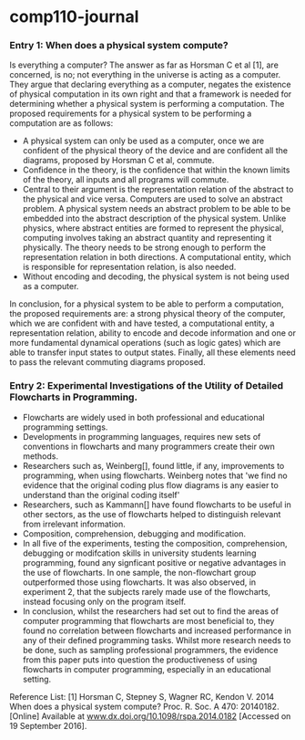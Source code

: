 # comp110-journal

<h3>Entry 1: When does a physical system compute?</h3>

Is everything a computer? The answer as far as Horsman C et al [1], are concerned, is no; not everything in the universe is acting as a computer.  They argue that declaring everything as a computer, negates the existence of physical computation in its own right and that a framework is needed for determining whether a physical system is performing a computation. The proposed requirements for a physical system to be performing a computation are as follows:

-	 A physical system can only be used as a computer, once we are confident of the physical theory of the device and are confident all the diagrams, proposed by Horsman C et al, commute. 
-	Confidence in the theory, is the confidence that within the known limits of the theory, all inputs and all programs will commute.
-	Central to their argument is the representation relation of the abstract to the physical and vice versa. Computers are used to solve an abstract problem. A physical system needs an abstract problem to be able to be embedded into the abstract description of the physical system. Unlike physics, where abstract entities are formed to represent the physical, computing involves taking an abstract quantity and representing it physically. The theory needs to be strong enough to perform the representation relation in both directions. A computational entity, which is responsible for representation relation, is also needed.
-	Without encoding and decoding, the physical system is not being used as a computer.

In conclusion, for a physical system to be able to perform a computation, the proposed requirements are: a strong physical theory of the computer, which we are confident with and have tested, a computational entity, a representation relation, ability to encode and decode information and one or more fundamental dynamical operations (such as logic gates) which are able to transfer input states to output states. Finally, all these elements need to pass the relevant commuting diagrams proposed.

<h3>Entry 2: Experimental Investigations of the Utility of Detailed Flowcharts in Programming.</h3>

- Flowcharts are widely used in both professional and educational programming settings.
- Developments in programming languages, requires new sets of conventions in flowcharts and many programmers
create their own methods.
- Researchers such as, Weinberg[], found little, if any, improvements to programming, when using flowcharts. Weinberg
notes that 'we find no evidence that the original coding plus flow diagrams is any easier to understand than the original
coding itself'
- Researchers, such as Kammann[] have found flowcharts to be useful in other sectors, as the use of flowcharts
helped to distinguish relevant from irrelevant information.
- Composition, comprehension, debugging and modification.
- In all five of the experiments, testing the composition, comprehension, debugging or modifcation skills in 
university students learning programming, found any signficant positive or negative advantages in the use of
flowcharts. In one sample, the non-flowchart group outperformed those using flowcharts. It was also observed, in experiment
2, that the subjects rarely made use of the flowcharts, instead focusing only on the program itself.
- In conclusion, whilst the researchers had set out to find the areas of computer programming that flowcharts are
most beneficial to, they found no correlation between flowcharts and increased performance in any of their defined
programming tasks. Whilst more research needs to be done, such as sampling professional programmers, the evidence 
from this paper puts into question the productiveness of using flowcharts in computer programming, especially in 
an educational setting.


Reference List:
[1] Horsman C, Stepney S, Wagner RC, Kendon V. 2014 When does a physical system compute? Proc. R. Soc. A 470: 20140182. [Online] Available at www.dx.doi.org/10.1098/rspa.2014.0182 [Accessed on 19 September 2016].
